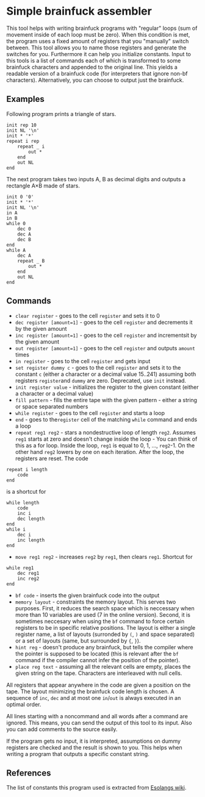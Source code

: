 # Simple brainfuck assembler

This tool helps with writing brainfuck programs with "regular" loops (sum of movement inside of each loop must be zero).
When this condition is met, the program uses a fixed amount of registers that you "manually" switch between. This tool allows you to name those registers and generate the switches for you. Furthermore it can help you initialize constants.
Input to this tools is a list of commands each of which is transformed to some brainfuck characters and appended to the original line. This yields a readable version of a brainfuck code (for interpreters that ignore non-bf characters). Alternatively, you can choose to output just the brainfuck.

## Examples
Following program prints a triangle of stars.

```
init rep 10
init NL '\n'
init * '*'
repeat i rep
    repeat _ i
        out *
    end
    out NL
end
```

The next program takes two inputs A, B as decimal digits and outputs a rectangle A×B made of stars.
```
init 0 '0'
init * '*'
init NL '\n'
in A
in B
while 0
    dec 0
    dec A
    dec B
end
while A
    dec A
    repeat _ B
        out *
    end
    out NL
end
```



## Commands
* `clear register` - goes to the cell `register` and sets it to 0
* `dec register [amount=1]` - goes to the cell `register` and decrements it by the given amount
* `inc register [amount=1]` - goes to the cell `register` and incrementsit by the given amount
* `out register [amount=1]` - goes to the cell `register` and outputs `amount` times
* `in register` - goes to the cell `register` and gets input
* `set register dummy c` - goes to the cell `register` and sets it to the constant `c` (either a character or a decimal value 15..241) assuming both registers `register`and `dummy` are zero. Deprecated, use `init` instead.
* `init register value` - initializes the register to the given constant (either a character or a decimal value)
* `fill pattern` - fills the entire tape with the given pattern - either a string or space separated numbers
* `while register` - goes to the cell `register` and starts a loop
* `end` - goes to the`register` cell of the matching `while` command and ends a loop
* `repeat reg1 reg2` - stars a nondestructive loop of length `reg2`. Assumes `reg1` starts at zero and doesn't change inside the loop
                     - You can think of this as a for loop. Inside the loop, `reg1` is equal to 0, 1, ..., `reg2`-1. On the other hand `reg2` lowers by one on each iteration. After the loop, the registers are reset.
                     The code
```
repeat i length
    code
end
```

is a shortcut for

```
while length
    code
    inc i
    dec length
end
while i
    dec i
    inc length
end
```
* `move reg1 reg2` - increases `reg2` by `reg1`, then clears `reg1`. Shortcut for
```
while reg1
    dec reg1
    inc reg2
end
```
* `bf code` - inserts the given brainfuck code into the output
* `memory layout` - constraints the memory layout. This serves two purposes. First, it reduces the search space which is neccessary when more than 10 variables are used (7 in the online version). Second, it is sometimes neccesary when using the `bf` command to force certain registers to be in specific relative positions. The layout is either a single register name, a list of layouts (surronded by `(`, `)` and space separated) or a set of layouts (same, but surrounded by `{`, `}`).
* `hint reg` - doesn't produce any brainfuck, but tells the compiler where the pointer is supposed to be located (this is relevant after the `bf` command if the compiler cannot infer the position of the pointer).
* `place reg text` - assuming all the relevant cells are empty, places the given string on the tape. Characters are interleaved with null cells.


All registers that appear anywhere in the code are given a position on the tape. The layout minimizing the brainfuck code length is chosen. A sequence of `inc`, `dec` and at most one `in`/`out` is always executed in an optimal order.

All lines starting with a noncommand and all words after a command are ignored. This means, you can send the output of this tool to its input. Also you can add comments to the source easily.

If the program gets no input, it is interpreted, assumptions on dummy registers are checked and the result is shown to you. This helps when writing a program that outputs a specific constant string.

## References
The list of constants this program used is extracted from [Esolangs wiki](https://esolangs.org/wiki/Brainfuck_constants).
